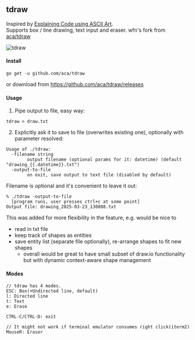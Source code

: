 tdraw
---
Inspired by [Explaining Code using ASCII Art](https://blog.regehr.org/archives/1653).<br/>
Supports box / line drawing, text input and eraser.
wfn's fork from [aca/tdraw](https://github.com/aca/tdraw)

![tdraw](./tdraw.gif)

#### Install
```
go get -u github.com/aca/tdraw
```
or download from https://github.com/aca/tdraw/releases

#### Usage
1. Pipe output to file, easy way:
```
tdraw > draw.txt
```

2. Explicitly ask it to save to file (overwrites existing one), optionally with parameter resolved:
```
Usage of ./tdraw:
  -filename string
    	output filename (optional params for it: datetime) (default "drawing_{{.datetime}}.txt")
  -output-to-file
    	on exit, save output to text file (disabled by default)
```

Filename is optional and it's convenient to leave it out:
```
% ./tdraw -output-to-file
  [program runs, user presses ctrl+c at some point]
Output file: drawing_2025-03-23_130808.txt
```

This was added for more flexibility in the feature, e.g. would be nice to
 - read in txt file
 - keep track of shapes as entities
 - save entity list (separate file optionally), re-arrange shapes to fit new shapes
   - overall would be great to have small subset of draw.io functionality but with dynamic context-aware shape management

#### Modes

```
// tdraw has 4 modes.
ESC: Box(+Undirected line, default)
l: Directed line
t: Text
e: Erase

CTRL-C/CTRL-D: exit

// It might not work if terminal emulator consumes right click(iterm2)
MouseR: Eraser 
```
